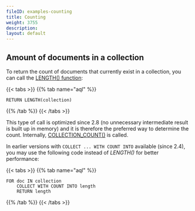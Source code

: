 ```yaml
---
fileID: examples-counting
title: Counting
weight: 3755
description: 
layout: default
---
```

## Amount of documents in a collection

To return the count of documents that currently exist in a collection,
you can call the [LENGTH() function](../functions/functions-array#length):

{{< tabs >}}
{{% tab name="aql" %}}
```aql
RETURN LENGTH(collection)
```
{{% /tab %}}
{{< /tabs >}}

This type of call is optimized since 2.8 (no unnecessary intermediate result
is built up in memory) and it is therefore the preferred way to determine the count.
Internally, [COLLECTION_COUNT()](../functions/functions-miscellaneous#collection_count) is called.

In earlier versions with `COLLECT ... WITH COUNT INTO` available (since 2.4),
you may use the following code instead of *LENGTH()* for better performance:

{{< tabs >}}
{{% tab name="aql" %}}
```aql
FOR doc IN collection
    COLLECT WITH COUNT INTO length
    RETURN length
```
{{% /tab %}}
{{< /tabs >}}
